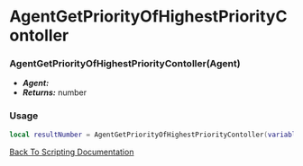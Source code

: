 # AgentGetPriorityOfHighestPriorityContoller

### AgentGetPriorityOfHighestPriorityContoller(Agent)
- ***Agent:*** 
- ***Returns:*** number

### Usage

```Lua
local resultNumber = AgentGetPriorityOfHighestPriorityContoller(variableAgent)
```


[Back To Scripting Documentation](../README.md)
